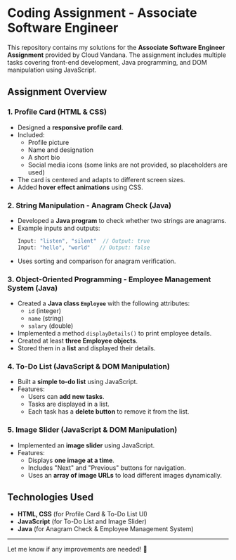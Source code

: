 # Coding Assignment - Associate Software Engineer

This repository contains my solutions for the **Associate Software Engineer Assignment** provided by Cloud Vandana. The assignment includes multiple tasks covering front-end development, Java programming, and DOM manipulation using JavaScript.

## Assignment Overview

### 1. Profile Card (HTML & CSS)
- Designed a **responsive profile card**.
- Included:
  - Profile picture
  - Name and designation
  - A short bio
  - Social media icons (some links are not provided, so placeholders are used)
- The card is centered and adapts to different screen sizes.
- Added **hover effect animations** using CSS.

### 2. String Manipulation - Anagram Check (Java)
- Developed a **Java program** to check whether two strings are anagrams.
- Example inputs and outputs:
  ```java
  Input: "listen", "silent"  // Output: true
  Input: "hello", "world"   // Output: false
  ```
- Uses sorting and comparison for anagram verification.

### 3. Object-Oriented Programming - Employee Management System (Java)
- Created a **Java class `Employee`** with the following attributes:
  - `id` (integer)
  - `name` (string)
  - `salary` (double)
- Implemented a method `displayDetails()` to print employee details.
- Created at least **three Employee objects**.
- Stored them in a **list** and displayed their details.

### 4. To-Do List (JavaScript & DOM Manipulation)
- Built a **simple to-do list** using JavaScript.
- Features:
  - Users can **add new tasks**.
  - Tasks are displayed in a list.
  - Each task has a **delete button** to remove it from the list.

### 5. Image Slider (JavaScript & DOM Manipulation)
- Implemented an **image slider** using JavaScript.
- Features:
  - Displays **one image at a time**.
  - Includes "Next" and "Previous" buttons for navigation.
  - Uses an **array of image URLs** to load different images dynamically.


## Technologies Used
- **HTML, CSS** (for Profile Card & To-Do List UI)
- **JavaScript** (for To-Do List and Image Slider)
- **Java** (for Anagram Check & Employee Management System)

---
Let me know if any improvements are needed! 🚀

